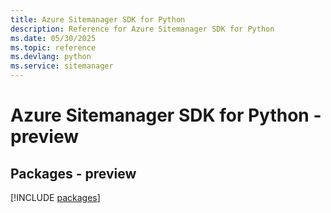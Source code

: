 ```yaml
---
title: Azure Sitemanager SDK for Python
description: Reference for Azure Sitemanager SDK for Python
ms.date: 05/30/2025
ms.topic: reference
ms.devlang: python
ms.service: sitemanager
---
```

# Azure Sitemanager SDK for Python - preview
## Packages - preview
[!INCLUDE [packages](sitemanager-index.md)]